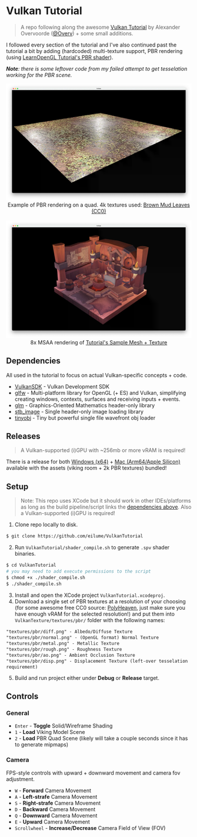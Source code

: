 # Vulkan Tutorial

> A repo following along the awesome [Vulkan Tutorial](vulkan-tutorial.com) by Alexander Overvoorde ([@Overv](https://github.com/Overv)) + some small additions.

I followed every section of the tutorial and I've also continued past the tutorial a bit by adding (hardcoded) multi-texture support, PBR rendering (using [LearnOpenGL Tutorial's PBR shader](https://learnopengl.com/code_viewer_gh.php?code=src/6.pbr/1.1.lighting/1.1.pbr.fs)).

***Note**: there is some leftover code from my failed attempt to get tesselation working for the PBR scene.*

<p align="center">
    <img src="docs/images/pbr-screenshot.webp" alt="">
    <br>
    Example of PBR rendering on a quad. 4k textures used: <a href="https://polyhaven.com/a/brown_mud_leaves_01">Brown Mud Leaves (CC0)</a>
    <br>
    <br>
    <img src="docs/images/viking-screenshot.webp" alt="">
    <br>
    8x MSAA rendering of <a href="https://vulkan-tutorial.com/Loading_models#sample-mesh">Tutorial's Sample Mesh + Texture</a>
</p>

## Dependencies

All used in the tutorial to focus on actual Vulkan-specific concepts + code.

- [VulkanSDK](https://vulkan.lunarg.com/sdk/home) - Vulkan Development SDK
- [glfw](https://github.com/raysan5/raylib/) - Multi-platform library for OpenGL (+ ES) and Vulkan, simplifying creating windows, contexts, surfaces and receiving inputs + events.
- [glm](https://github.com/raysan5/raylib/) - Graphics-Oriented Mathematics header-only library
- [stb_image](https://github.com/nothings/stb) - Single header-only image loading library
- [tinyobj](https://github.com/tinyobjloader/tinyobjloader) - Tiny but powerful single file wavefront obj loader

## Releases

> A Vulkan-supported (i)GPU with ~256mb or more vRAM is required!

There is a release for both [Windows (x64)](https://github.com/eilume/VulkanTutorial/releases/download/v1.0/win-x64-release.zip) + [Mac (Arm64/Apple Silicon)](https://github.com/eilume/VulkanTutorial/releases/download/v1.0/mac-arm64-release.zip) available with the assets (viking room + 2k PBR textures) bundled!

## Setup

> Note: This repo uses XCode but it should work in other IDEs/platforms as long as the build pipeline/script links the [dependencies above](#dependencies). Also a Vulkan-supported (i)GPU is required! 

1. Clone repo locally to disk.
```bash
$ git clone https://github.com/eilume/VulkanTutorial
```
2. Run `VulkanTutorial/shader_compile.sh` to generate `.spv` shader binaries.
```bash
$ cd VulkanTutorial
# you may need to add execute permissions to the script
$ chmod +x ./shader_compile.sh
$ ./shader_compile.sh
```
3. Install and open the XCode project `VulkanTutorial.xcodeproj`.
4. Download a single set of PBR textures at a resolution of your choosing (for some awesome free CC0 source: [PolyHeaven](https://polyhaven.com/textures), just make sure you have enough vRAM for the selected resolution!) and put them into `VulkanTexture/textures/pbr/` folder with the following names:
```
"textures/pbr/diff.png" - Albedo/Diffuse Texture
"textures/pbr/normal.png" - (OpenGL format) Normal Texture
"textures/pbr/metal.png" - Metallic Texture
"textures/pbr/rough.png" - Roughness Texture
"textures/pbr/ao.png" - Ambient Occlusion Texture
"textures/pbr/disp.png" - Displacement Texture (left-over tesselation requirement)
```
5. Build and run project either under **Debug** or **Release** target.

## Controls

### General

- `Enter` - **Toggle** Solid/Wireframe Shading
- `1` - **Load** Viking Model Scene
- `2` - **Load** PBR Quad Scene (likely will take a couple seconds since it has to generate mipmaps)

### Camera

FPS-style controls with upward + downward movement and camera fov adjustment.

- `W` - **Forward** Camera Movement
- `A` - **Left-strafe** Camera Movement
- `S` - **Right-strafe** Camera Movement
- `D` - **Backward** Camera Movement
- `Q` - **Downward** Camera Movement
- `E` - **Upward** Camera Movement
- `Scrollwheel` - **Increase/Decrease** Camera Field of View (FOV)